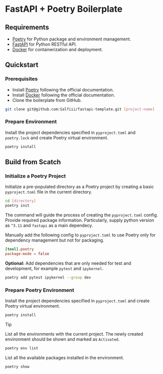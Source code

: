 # FastAPI + Poetry Boilerplate

## Requirements

- [Poetry](https://python-poetry.org/) for Python package and environment management.
- [FastAPI](https://fastapi.tiangolo.com/) for Python RESTful API.
- [Docker](https://www.docker.com/) for containerization and deployment.

## Quickstart

### Prerequisites

- Install [Poetry](https://python-poetry.org/) following the official documentation.
- Install [Docker](https://www.docker.com/) following the official documentation.
- Clone the boilerplate from GitHub.

```sh
git clone git@github.com:Salfiii/fastapi-template.git [project-name]
```

### Prepare Environment

Install the project dependencies specified in `pyproject.toml` and `poetry.lock` and create Poetry virtual environment. 

```sh
poetry install
```

## Build from Scatch

### Initialize a Poetry Project

Initialize a pre-populated directory as a Poetry project by creating a basic `pyproject.toml` file in the current directory.

```sh
cd [directory]
poetry init
```

The command will guide the process of creating the `pyproject.toml` config. Provide required package information. Particularly, supply python version as `^3.11` and `fastapi` as a main dependecy. 

Manually add the following config to `pyproject.toml` to use Poetry only for dependency management but not for packaging.

```toml
[tool].poetry
package-mode = false
```

**Optional:** Add dependencies that are only needed for test and development, for example `pytest` and `ipykernel`.

```sh
poetry add pytest ipykernel --group dev
```

### Prepare Poetry Environment

Install the project dependencies specified in `pyproject.toml` and create Poetry virtual environment.

```sh
poetry install
```

> [!TIP]
> List all the environments with the current project. The newly created environment should be shown and marked as `Activated`.
> 
> ```sh
> poetry env list
> ```
>
> List all the available packages installed in the environment.
> 
> ```sh
> poetry show
> ```


